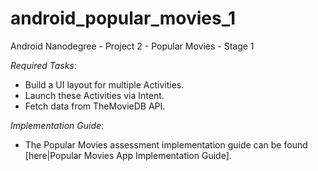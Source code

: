 # android_popular_movies_1
Android Nanodegree - Project 2 - Popular Movies - Stage 1

_Required Tasks_:
* Build a UI layout for multiple Activities.
* Launch these Activities via Intent.
* Fetch data from TheMovieDB API.

_Implementation Guide_:
* The Popular Movies assessment implementation guide can be found [here|Popular Movies App Implementation Guide].

